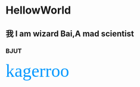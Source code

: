 # HellowWorld
## 我 I am wizard Bai,A mad scientist
### BJUT
<font color=#0099ff size=7 face="黑体"> kagerroo</font>
